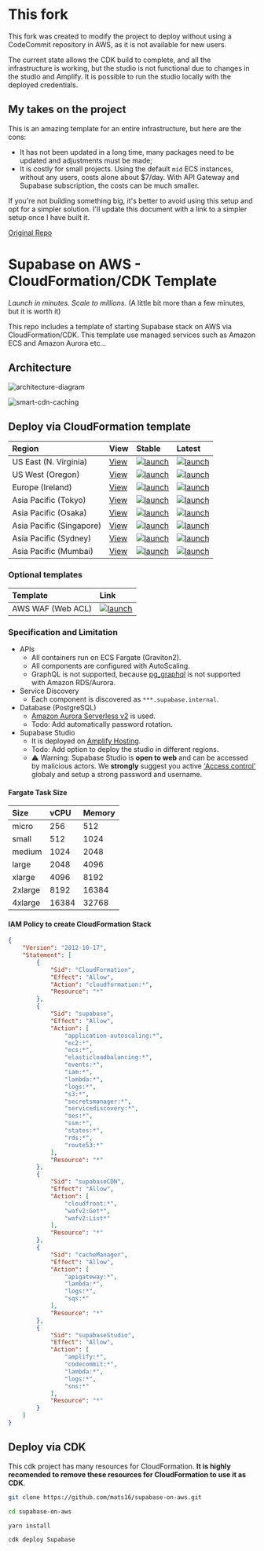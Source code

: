 # This fork

This fork was created to modify the project to deploy without using a CodeCommit repository in AWS, as it is not available for new users.

The current state allows the CDK build to complete, and all the infrastructure is working, but the studio is not functional due to changes in the studio and Amplify.
It is possible to run the studio locally with the deployed credentials.

## My takes on the project

This is an amazing template for an entire infrastructure, but here are the cons:
- It has not been updated in a long time, many packages need to be updated and adjustments must be made;
- It is costly for small projects. Using the default `mid` ECS instances, without any users, costs alone about $7/day. With API Gateway and Supabase subscription, the costs can be much smaller.

If you're not building something big, it's better to avoid using this setup and opt for a simpler solution. I'll update this document with a link to a simpler setup once I have built it.

[Original Repo](https://github.com/supabase-community/supabase-on-aws)
# Supabase on AWS - CloudFormation/CDK Template

_Launch in minutes. Scale to millions._ (A little bit more than a few minutes, but it is worth it)

This repo includes a template of starting Supabase stack on AWS via CloudFormation/CDK. This template use managed services such as Amazon ECS and Amazon Aurora etc...

## Architecture

![architecture-diagram](docs/images/architecture-diagram.png)

![smart-cdn-caching](docs/images/smart-cdn-caching.png)

## Deploy via CloudFormation template

| Region | View | Stable | Latest |
|:--|:--|:--|:--|
| US East (N. Virginia) | [View][us-east-1] | [![launch][launch]][stable-us-east-1] | [![launch][launch]][latest-us-east-1] |
| US West (Oregon) | [View][us-west-2] | [![launch][launch]][stable-us-west-2] | [![launch][launch]][latest-us-west-2] |
| Europe (Ireland) | [View][eu-west-1] | [![launch][launch]][stable-eu-west-1] | [![launch][launch]][latest-eu-west-1] |
| Asia Pacific (Tokyo) | [View][ap-northeast-1] | [![launch][launch]][stable-ap-northeast-1] | [![launch][launch]][latest-ap-northeast-1] |
| Asia Pacific (Osaka) | [View][ap-northeast-3] | [![launch][launch]][stable-ap-northeast-3] | [![launch][launch]][latest-ap-northeast-3] |
| Asia Pacific (Singapore) | [View][ap-southeast-1] | [![launch][launch]][stable-ap-southeast-1] | [![launch][launch]][latest-ap-southeast-1] |
| Asia Pacific (Sydney) | [View][ap-southeast-2] | [![launch][launch]][stable-ap-southeast-2] | [![launch][launch]][latest-ap-southeast-2] |
| Asia Pacific (Mumbai) | [View][ap-south-1] | [![launch][launch]][stable-ap-south-1] | [![launch][launch]][latest-ap-south-1] |

[launch]: https://s3.amazonaws.com/cloudformation-examples/cloudformation-launch-stack.png

[us-east-1]: https://supabase-on-aws-us-east-1.s3.amazonaws.com/stable/Supabase.template.json
[us-west-2]: https://supabase-on-aws-us-west-2.s3.amazonaws.com/stable/Supabase.template.json
[eu-west-1]: https://supabase-on-aws-eu-west-1.s3.amazonaws.com/stable/Supabase.template.json
[ap-northeast-1]: https://supabase-on-aws-ap-northeast-1.s3.amazonaws.com/stable/Supabase.template.json
[ap-northeast-3]: https://supabase-on-aws-ap-northeast-3.s3.amazonaws.com/stable/Supabase.template.json
[ap-southeast-1]: https://supabase-on-aws-ap-southeast-1.s3.amazonaws.com/stable/Supabase.template.json
[ap-southeast-2]: https://supabase-on-aws-ap-southeast-2.s3.amazonaws.com/stable/Supabase.template.json
[ap-south-1]: https://supabase-on-aws-ap-south-1.s3.amazonaws.com/stable/Supabase.template.json

[stable-us-east-1]: https://us-east-1.console.aws.amazon.com/cloudformation/home#/stacks/create/review?stackName=Supabase&templateURL=https://supabase-on-aws-us-east-1.s3.amazonaws.com/stable/Supabase.template.json&param_SesRegion=us-east-1
[stable-us-west-2]: https://us-west-2.console.aws.amazon.com/cloudformation/home#/stacks/create/review?stackName=Supabase&templateURL=https://supabase-on-aws-us-west-2.s3.amazonaws.com/stable/Supabase.template.json&param_SesRegion=us-west-2
[stable-eu-west-1]: https://eu-west-1.console.aws.amazon.com/cloudformation/home#/stacks/create/review?stackName=Supabase&templateURL=https://supabase-on-aws-eu-west-1.s3.amazonaws.com/stable/Supabase.template.json&param_SesRegion=eu-west-1
[stable-ap-northeast-1]: https://ap-northeast-1.console.aws.amazon.com/cloudformation/home#/stacks/create/review?stackName=Supabase&templateURL=https://supabase-on-aws-ap-northeast-1.s3.amazonaws.com/stable/Supabase.template.json&param_SesRegion=ap-northeast-1
[stable-ap-northeast-3]: https://ap-northeast-3.console.aws.amazon.com/cloudformation/home#/stacks/create/review?stackName=Supabase&templateURL=https://supabase-on-aws-ap-northeast-3.s3.amazonaws.com/stable/Supabase.template.json&param_SesRegion=ap-northeast-3
[stable-ap-southeast-1]: https://ap-southeast-1.console.aws.amazon.com/cloudformation/home#/stacks/create/review?stackName=Supabase&templateURL=https://supabase-on-aws-ap-southeast-1.s3.amazonaws.com/stable/Supabase.template.json&param_SesRegion=ap-southeast-1
[stable-ap-southeast-2]: https://ap-southeast-2.console.aws.amazon.com/cloudformation/home#/stacks/create/review?stackName=Supabase&templateURL=https://supabase-on-aws-ap-southeast-2.s3.amazonaws.com/stable/Supabase.template.json&param_SesRegion=ap-southeast-2
[stable-ap-south-1]: https://ap-south-1.console.aws.amazon.com/cloudformation/home#/stacks/create/review?stackName=Supabase&templateURL=https://supabase-on-aws-ap-south-1.s3.amazonaws.com/stable/Supabase.template.json&param_SesRegion=ap-south-1

[latest-us-east-1]: https://us-east-1.console.aws.amazon.com/cloudformation/home#/stacks/create/review?stackName=Supabase&templateURL=https://supabase-on-aws-us-east-1.s3.amazonaws.com/latest/Supabase.template.json&param_SesRegion=us-east-1
[latest-us-west-2]: https://us-west-2.console.aws.amazon.com/cloudformation/home#/stacks/create/review?stackName=Supabase&templateURL=https://supabase-on-aws-us-west-2.s3.amazonaws.com/latest/Supabase.template.json&param_SesRegion=us-west-2
[latest-eu-west-1]: https://eu-west-1.console.aws.amazon.com/cloudformation/home#/stacks/create/review?stackName=Supabase&templateURL=https://supabase-on-aws-eu-west-1.s3.amazonaws.com/latest/Supabase.template.json&param_SesRegion=eu-west-1
[latest-ap-northeast-1]: https://ap-northeast-1.console.aws.amazon.com/cloudformation/home#/stacks/create/review?stackName=Supabase&templateURL=https://supabase-on-aws-ap-northeast-1.s3.amazonaws.com/latest/Supabase.template.json&param_SesRegion=ap-northeast-1
[latest-ap-northeast-3]: https://ap-northeast-3.console.aws.amazon.com/cloudformation/home#/stacks/create/review?stackName=Supabase&templateURL=https://supabase-on-aws-ap-northeast-3.s3.amazonaws.com/latest/Supabase.template.json&param_SesRegion=ap-northeast-3
[latest-ap-southeast-1]: https://ap-southeast-1.console.aws.amazon.com/cloudformation/home#/stacks/create/review?stackName=Supabase&templateURL=https://supabase-on-aws-ap-southeast-1.s3.amazonaws.com/latest/Supabase.template.json&param_SesRegion=ap-southeast-1
[latest-ap-southeast-2]: https://ap-southeast-2.console.aws.amazon.com/cloudformation/home#/stacks/create/review?stackName=Supabase&templateURL=https://supabase-on-aws-ap-southeast-2.s3.amazonaws.com/latest/Supabase.template.json&param_SesRegion=ap-southeast-2
[latest-ap-south-1]: https://ap-south-1.console.aws.amazon.com/cloudformation/home#/stacks/create/review?stackName=Supabase&templateURL=https://supabase-on-aws-ap-south-1.s3.amazonaws.com/latest/Supabase.template.json&param_SesRegion=ap-south-1

### Optional templates

| Template | Link |
|:--|:--|
| AWS WAF (Web ACL) | [![launch][launch]][waf-latest] |

[waf-latest]: https://us-east-1.console.aws.amazon.com/cloudformation/home#/stacks/create/review?stackName=SupabaseWaf&templateURL=https://supabase-on-aws-us-east-1.s3.amazonaws.com/latest/SupabaseWaf.template.json

### Specification and Limitation

- APIs
  - All containers run on ECS Fargate (Graviton2).
  - All components are configured with AutoScaling.
  - GraphQL is not supported, because [pg_graphql](https://github.com/supabase/pg_graphql) is not supported with Amazon RDS/Aurora.
- Service Discovery
  - Each component is discovered as `***.supabase.internal`.
- Database (PostgreSQL)
  - [Amazon Aurora Serverless v2](https://aws.amazon.com/rds/aurora/serverless/) is used.
  - Todo: Add automatically password rotation.
- Supabase Studio
  - It is deployed on [Amplify Hosting](https://aws.amazon.com/amplify/hosting/).
  - Todo: Add option to deploy the studio in different regions.
  - ⚠️ Warning: Supabase Studio is **open to web** and can be accessed by malicious actors. We **strongly** suggest you active ['Access control'](https://docs.aws.amazon.com/amplify/latest/userguide/access-control.html) globaly and setup a strong password and username.

#### Fargate Task Size

| Size | vCPU | Memory |
|:--|:--|:--|
| micro | 256 | 512 |
| small | 512 | 1024 |
| medium | 1024 | 2048 |
| large | 2048 | 4096 |
| xlarge | 4096 | 8192 |
| 2xlarge | 8192 | 16384 |
| 4xlarge | 16384 | 32768 |

#### IAM Policy to create CloudFormation Stack

```json
{
    "Version": "2012-10-17",
    "Statement": [
        {
            "Sid": "CloudFormation",
            "Effect": "Allow",
            "Action": "cloudformation:*",
            "Resource": "*"
        },
        {
            "Sid": "supabase",
            "Effect": "Allow",
            "Action": [
                "application-autoscaling:*",
                "ec2:*",
                "ecs:*",
                "elasticloadbalancing:*",
                "events:*",
                "iam:*",
                "lambda:*",
                "logs:*",
                "s3:*",
                "secretsmanager:*",
                "servicediscovery:*",
                "ses:*",
                "ssm:*",
                "states:*",
                "rds:*",
                "route53:*"
            ],
            "Resource": "*"
        },
        {
            "Sid": "supabaseCDN",
            "Effect": "Allow",
            "Action": [
                "cloudfront:*",
                "wafv2:Get*",
                "wafv2:List*"
            ],
            "Resource": "*"
        },
        {
            "Sid": "cacheManager",
            "Effect": "Allow",
            "Action": [
                "apigateway:*",
                "lambda:*",
                "logs:*",
                "sqs:*"
            ],
            "Resource": "*"
        },
        {
            "Sid": "supabaseStudio",
            "Effect": "Allow",
            "Action": [
                "amplify:*",
                "codecommit:*",
                "lambda:*",
                "logs:*",
                "sns:*"
            ],
            "Resource": "*"
        }
    ]
}
```

## Deploy via CDK

This cdk project has many resources for CloudFormation. **It is highly recomended to remove these resources for CloudFormation to use it as CDK**.

```bash
git clone https://github.com/mats16/supabase-on-aws.git

cd supabase-on-aws

yarn install

cdk deploy Supabase
```
